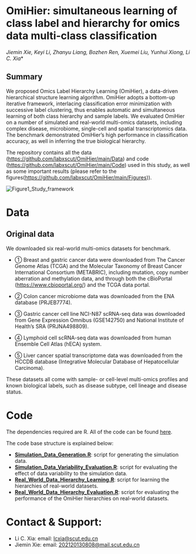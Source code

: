 # OmiHier: simultaneous learning of class label and hierarchy for omics data multi-class classification
*Jiemin Xie, Keyi Li, Zhanyu Liang, Bozhen Ren, Xuemei Liu, Yunhui Xiong, Li C. Xia**

## Summary
We proposed Omics Label Hierarchy Learning (OmiHier), a data-driven hierarchical structure learning algorithm. OmiHier adopts a bottom-up iterative framework, interlacing classification error minimization with successive label clustering, thus enables automatic and simultaneous learning of both class hierarchy and sample labels. We evaluated OmiHier on a number of simulated and real-world multi-omics datasets, including complex disease, microbiome, single-cell and spatial transcriptomics data. The benchmark demonstrated OmiHier’s high performance in classification accuracy, as well in inferring the true biological hierarchy.

The repository contains all the data (https://github.com/labxscut/OmiHier/main/Data) and code (https://github.com/labxscut/OmiHier/main/Code) used in this study, as well as some important results (please refer to the figures(https://github.com/labxscut/OmiHier/main/Figures)).

![Figure1_Study_framework](https://github.com/labxscut/OmiHier/main/Figures/Figure1_Study_framework.png?raw=true)

# Data 

## Original data 

We downloaded six real-world multi-omics datasets for benchmark.

* ① Breast and gastric cancer data were downloaded from The Cancer Genome Atlas (TCGA) and the Molecular Taxonomy of Breast Cancer International Consortium (METABRIC), including mutation, copy number aberration and methylation data, and through both the cBioPortal (https://www.cbioportal.org/) and the TCGA data portal.

* ② Colon cancer microbiome data was downloaded from the ENA database (PRJEB7774).

* ③ Gastric cancer cell line NCI-N87 scRNA-seq data was downloaded from Gene Expression Omnibus (GSE142750) and National Institute of Health’s SRA (PRJNA498809).

* ④ Lymphoid cell scRNA-seq data was downloaded from human Ensemble Cell Atlas (hECA) system.

* ⑤ Liver cancer spatial transcriptome data was downloaded from the HCCDB database (Integrative Molecular Database of Hepatocellular Carcinoma).

These datasets all come with sample- or cell-level multi-omics profiles and known biological labels, such as disease subtype, cell lineage and disease status.


# Code

The dependencies required are R. All of the code can be found [here](https://github.com/labxscut/OmiHier/main/Code).

The code base structure is explained below:

* **[Simulation_Data_Generation.R](https://github.com/labxscut/OmiHier/main/Code/1.Simulation_Data_Generation.R)**: script for generating the simulation data.
* **[Simulation_Data_Variability_Evaluation.R](https://github.com/labxscut/OmiHier/main/Code/2.Simulation_Data_Variability_Evaluation.R)**: script for evaluating the effect of data variability to the simulation data.
* **[Real_World_Data_Hierarchy_Learning.R](https://github.com/labxscut/OmiHier/main/Code/3.Real_World_Data_Hierarchy_Learning.R)**: script for learning the hierarchies of real-world datasets.
* **[Real_World_Data_Hierarchy_Evaluation.R](https://github.com/labxscut/OmiHier/main/Code/4.Real_World_Data_Hierarchy_Evaluation.R)**: script for evaluating the performance of the OmiHier hierarchies on real-world datasets.



# Contact & Support:

* Li C. Xia: email: [lcxia@scut.edu.cn](mailto:lcxia@scut.edu.cn)
* Jiemin Xie: email: [202120130808@mail.scut.edu.cn](mailto:202120130808@mail.scut.edu.cn)
